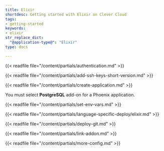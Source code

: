 ```yaml
---
title: Elixir
shortdesc: Getting started with Elixir on Clever Cloud
tags:
- getting-started
keywords:
- elixir
str_replace_dict:
  "@application-type@": "Elixir"
type: docs

---
```


{{< readfile file="/content/partials/authentication.md" >}}

{{< readfile file="/content/partials/add-ssh-keys-short-version.md" >}}

{{< readfile file="/content/partials/create-application.md" >}}

You must select **PostgreSQL** add-on for a Phoenix application.

{{< readfile file="/content/partials/set-env-vars.md" >}}

{{< readfile file="/content/partials/language-specific-deploy/elixir.md" >}}

{{< readfile file="/content/partials/deploy-git.md" >}}

{{< readfile file="/content/partials/link-addon.md" >}}

{{< readfile file="/content/partials/more-config.md" >}}